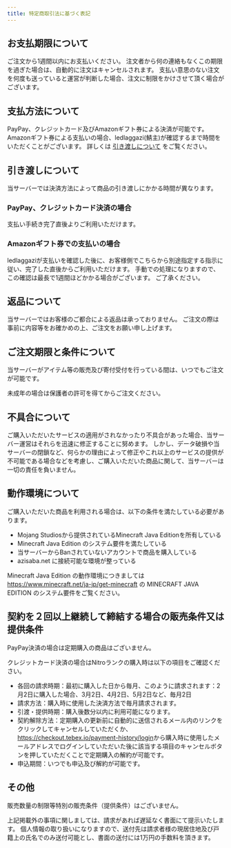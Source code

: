 ```yaml
---
title: 特定商取引法に基づく表記
---
```


## お支払期限について
<!-- 代金等の支払時期 -->

ご注文から1週間以内にお支払いください。 注文者から何の連絡もなくこの期限を過ぎた場合は、自動的に注文はキャンセルされます。 支払い意思のない注文を何度も送っていると運営が判断した場合、注文に制限をかけさせて頂く場合がございます。

## 支払方法について
<!-- 代金等の支払方法 -->

PayPay、クレジットカード及びAmazonギフト券による決済が可能です。
Amazonギフト券による支払いの場合、ledlaggazi(鯖主)が確認するまで時間をいただくことがございます。 詳しくは [引き渡しについて](#引き渡しについて) をご覧ください。

## 引き渡しについて
<!-- 商品の引渡時期等 -->

当サーバーでは決済方法によって商品の引き渡しにかかる時間が異なります。

### PayPay、クレジットカード決済の場合

支払い手続き完了直後よりご利用いただけます。

### Amazonギフト券での支払いの場合

ledlaggaziが支払いを確認した後に、お客様側でこちらから別途指定する指示に従い、完了した直後からご利用いただけます。 手動での処理になりますので、この確認は最長で1週間ほどかかる場合がございます。 ご了承ください。

## 返品について
<!-- 返品に関する事項 -->

当サーバーではお客様のご都合による返品は承っておりません。
ご注文の際は事前に内容等をお確かめの上、ご注文をお願い申し上げます。

## ご注文期限と条件について
<!-- 申込みの期間に関する定めがあるときは、その旨及びその内容 -->

当サーバーがアイテム等の販売及び寄付受付を行っている間は、いつでもご注文が可能です。

未成年の場合は保護者の許可を得てからご注文ください。

## 不具合について
<!-- 引き渡された商品が種類又は品質に関して契約の内容に適合しない場合の販売業者の責任 -->

ご購入いただいたサービスの適用がされなかったり不具合があった場合、当サーバー運営はそれらを迅速に修正することに努めます。 しかし、データ破損や当サーバーの閉鎖など、何らかの理由によって修正やこれ以上のサービスの提供が不可能である場合などを考慮し、ご購入いただいた商品に関して、当サーバーは一切の責任を負いません。

## 動作環境について
<!-- ソフトウェアを使用するための動作環境 -->

ご購入いただいた商品を利用される場合は、以下の条件を満たしている必要があります。

- Mojang Studiosから提供されているMinecraft Java Editionを所有している
- Minecraft Java Edition のシステム要件を満たしている
- 当サーバーからBanされていないアカウントで商品を購入している
- azisaba.net に接続可能な環境が整っている

Minecraft Java Edition の動作環境につきましては https://www.minecraft.net/ja-jp/get-minecraft の MINECRAFT JAVA EDITION のシステム要件をご覧ください。

## 契約を２回以上継続して締結する場合の販売条件又は提供条件

PayPay決済の場合は定期購入の商品はございません。

クレジットカード決済の場合はNitroランクの購入時は以下の項目をご確認ください。

- 各回の請求時期：最初に購入した日から毎月、このように請求されます：2月2日に購入した場合、3月2日、4月2日、5月2日など、毎月2日
- 請求方法：購入時に使用した決済方法で毎月請求されます。
- 引渡・提供時期：購入後数分以内に利用可能になります。
- 契約解除方法：定期購入の更新前に自動的に送信されるメール内のリンクをクリックしてキャンセルしていただくか、<https://checkout.tebex.io/payment-history/login>から購入時に使用したメールアドレスでログインしていただいた後に該当する項目のキャンセルボタンを押していただくことで定期購入の解約が可能です。
- 申込期間：いつでも申込及び解約が可能です。

## その他

<!-- 販売数量の制限等特別の販売条件（提供条件）があるときは、その内容 -->
販売数量の制限等特別の販売条件（提供条件）はございません。

<!-- 請求により交付する書面又は提供する電磁的記録が有料のときは、その価格 -->

上記掲載外の事項に関しましては、請求があれば遅延なく書面にて提示いたします。 個人情報の取り扱いになりますので、送付先は請求者様の現居住地及び戸籍上の氏名でのみ送付可能とし、書面の送付には1万円の手数料を頂きます。
